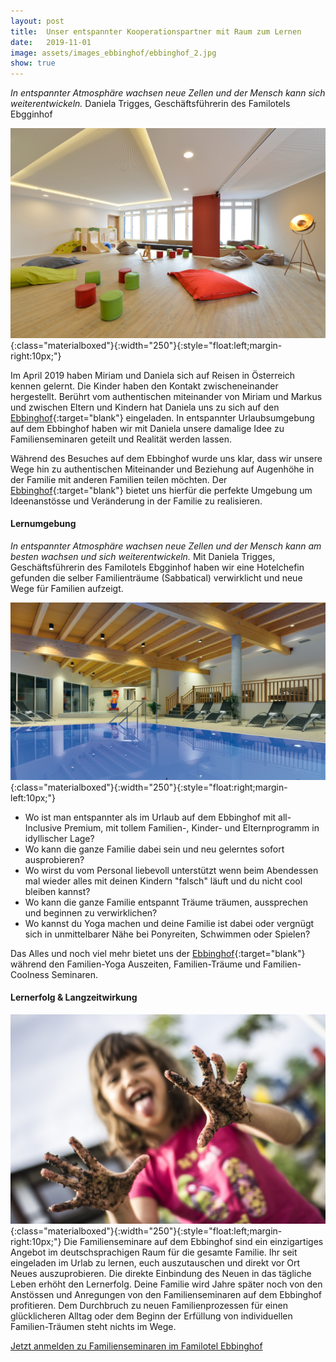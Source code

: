 ```yaml
---
layout: post
title:  Unser entspannter Kooperationspartner mit Raum zum Lernen
date:   2019-11-01
image: assets/images_ebbinghof/ebbinghof_2.jpg
show: true
---
```

<i>In entspannter Atmosphäre wachsen neue Zellen und der Mensch kann sich weiterentwickeln.</i> Daniela Trigges, Geschäftsführerin des Familotels Ebgginhof

![Ebbinghof-Spielraum](/assets/images_ebbinghof/Familotel-Ebbinghof-0319_001.jpg){:class="materialboxed"}{:width="250"}{:style="float:left;margin-right:10px;"}

Im April 2019 haben Miriam und Daniela sich auf Reisen in Österreich kennen
gelernt. Die Kinder haben den Kontakt zwischeneinander hergestellt. Berührt vom authentischen miteinander von Miriam und Markus und zwischen Eltern und Kindern hat Daniela uns zu sich auf den [Ebbinghof](https://www.familotel-ebbinghof.de/){:target="blank"} eingeladen. In entspannter Urlaubsumgebung auf dem Ebbinghof haben wir mit Daniela unsere damalige Idee zu Familienseminaren geteilt und Realität werden lassen.

Während des Besuches auf dem Ebbinghof wurde uns klar, dass wir unsere Wege hin zu authentischen Miteinander und Beziehung auf Augenhöhe in der Familie mit anderen Familien teilen möchten. Der [Ebbinghof](https://www.familotel-ebbinghof.de/){:target="blank"} bietet uns hierfür die perfekte Umgebung um Ideenanstösse und Veränderung in der Familie zu realisieren.

#### Lernumgebung
<i>In entspannter Atmosphäre wachsen neue Zellen und der Mensch kann am besten wachsen und sich weiterentwickeln.</i>
Mit Daniela Trigges, Geschäftsführerin des Familotels Ebgginhof haben wir eine Hotelchefin gefunden die selber Familienträume (Sabbatical) verwirklicht und neue Wege für Familien aufzeigt.

![Ebbinghof-Schwimmbad](/assets/images_ebbinghof/Schwimmbad.jpg){:class="materialboxed"}{:width="250"}{:style="float:right;margin-left:10px;"}

<ul>
  <li style="list-style-type:disc;">Wo ist man entspannter als im Urlaub auf dem Ebbinghof mit all-Inclusive Premium, mit tollem Familien-, Kinder- und Elternprogramm in idyllischer Lage?</li>
  <li style="list-style-type:disc;">Wo kann die ganze Familie dabei sein und neu gelerntes sofort ausprobieren?</li>
  <li style="list-style-type:disc;">Wo wirst du vom Personal liebevoll unterstützt wenn beim Abendessen mal wieder alles mit deinen Kindern "falsch" läuft und du nicht cool bleiben kannst?</li>
  <li style="list-style-type:disc;">Wo kann die ganze Familie entspannt Träume träumen, aussprechen und beginnen zu verwirklichen?</li>
  <li style="list-style-type:disc;">Wo kannst du Yoga machen und deine Familie ist dabei oder vergnügt sich in unmittelbarer Nähe bei Ponyreiten, Schwimmen oder Spielen?</li>
</ul>

Das Alles und noch viel mehr bietet uns der [Ebbinghof](https://www.familotel-ebbinghof.de/){:target="blank"} während den Familien-Yoga Auszeiten, Familien-Träume und Familien-Coolness Seminaren.

#### Lernerfolg & Langzeitwirkung
![Ebbinghof-matschhaende](/assets/images_ebbinghof/matschhaende.jpg){:class="materialboxed"}{:width="250"}{:style="float:left;margin-right:10px;"}
Die Familienseminare auf dem Ebbinghof sind ein einzigartiges Angebot im deutschsprachigen Raum für die gesamte Familie. Ihr seit eingeladen im Urlab zu lernen, euch auszutauschen und direkt vor Ort Neues auszuprobieren. Die direkte Einbindung des Neuen in das tägliche Leben erhöht den Lernerfolg. Deine Familie wird Jahre später noch von den Anstössen und Anregungen von den Familienseminaren auf dem Ebbinghof profitieren. Dem Durchbruch zu neuen Familienprozessen für einen glücklicheren Alltag oder dem Beginn der Erfüllung von individuellen Familien-Träumen steht nichts im Wege.

<a class="waves-effect waves-light btn-large" href="https://www.familotel-ebbinghof.de/" target="blank">Jetzt anmelden zu Familienseminaren im Familotel Ebbinghof</a>
